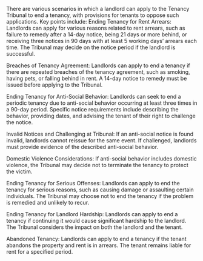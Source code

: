 There are various scenarios in which a landlord can apply to the Tenancy Tribunal to end a tenancy, with provisions for tenants to oppose such applications. Key points include:
Ending Tenancy for Rent Arrears:
Landlords can apply for various reasons related to rent arrears, such as failure to remedy after a 14-day notice, being 21 days or more behind, or receiving three notices in 90 days with at least 5 working days’ arrears each time.
The Tribunal may decide on the notice period if the landlord is successful.

Breaches of Tenancy Agreement:
Landlords can apply to end a tenancy if there are repeated breaches of the tenancy agreement, such as smoking, having pets, or falling behind in rent.
A 14-day notice to remedy must be issued before applying to the Tribunal.

Ending Tenancy for Anti-Social Behavior:
Landlords can seek to end a periodic tenancy due to anti-social behavior occurring at least three times in a 90-day period.
Specific notice requirements include describing the behavior, providing dates, and advising the tenant of their right to challenge the notice.

Invalid Notices and Challenging at Tribunal:
If an anti-social notice is found invalid, landlords cannot reissue for the same event.
If challenged, landlords must provide evidence of the described anti-social behavior.

Domestic Violence Considerations:
If anti-social behavior includes domestic violence, the Tribunal may decide not to terminate the tenancy to protect the victim.

Ending Tenancy for Serious Offenses:
Landlords can apply to end the tenancy for serious reasons, such as causing damage or assaulting certain individuals.
The Tribunal may choose not to end the tenancy if the problem is remedied and unlikely to recur.

Ending Tenancy for Landlord Hardship:
Landlords can apply to end a tenancy if continuing it would cause significant hardship to the landlord.
The Tribunal considers the impact on both the landlord and the tenant.

Abandoned Tenancy:
Landlords can apply to end a tenancy if the tenant abandons the property and rent is in arrears.
The tenant remains liable for rent for a specified period.